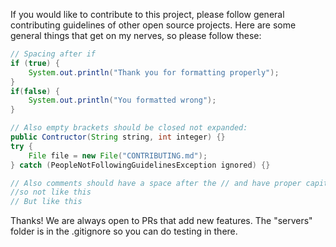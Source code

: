If you would like to contribute to this project, please follow general contributing guidelines of other open source projects. Here are some general things that get on my nerves, so please follow these:
```java
// Spacing after if
if (true) {
    System.out.println("Thank you for formatting properly");
}
if(false) {
    System.out.println("You formatted wrong");
}

// Also empty brackets should be closed not expanded:
public Contructor(String string, int integer) {}
try { 
    File file = new File("CONTRIBUTING.md");
} catch (PeopleNotFollowingGuidelinesException ignored) {}

// Also comments should have a space after the // and have proper capitlization
//so not like this
// But like this
```
Thanks! We are always open to PRs that add new features. The "servers" folder is in the .gitignore so you can do testing in there.
